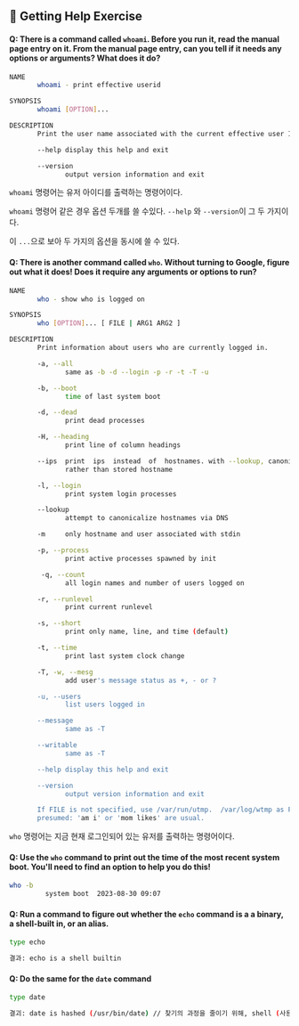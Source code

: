 ## 📌 Getting Help Exercise

#### Q: There is a command called `whoami`. **Before you run it**, read the manual page entry on it. From the manual page entry, can you tell if it needs any options or arguments? What does it do?

```bash
NAME
       whoami - print effective userid

SYNOPSIS
       whoami [OPTION]...

DESCRIPTION
       Print the user name associated with the current effective user ID.  Same as id -un.

       --help display this help and exit

       --version
              output version information and exit
```

`whoami` 명령어는 유저 아이디를 출력하는 명령어이다.

`whoami` 명령어 같은 경우 옵션 두개를 쓸 수있다. `--help` 와 `--version`이 그 두 가지이다.

이 `...`으로 보아 두 가지의 옵션을 동시에 쓸 수 있다.

#### Q: There is another command called `who`. Without turning to Google, figure out what it does! Does it require any arguments or options to run?

```bash
NAME
       who - show who is logged on

SYNOPSIS
       who [OPTION]... [ FILE | ARG1 ARG2 ]

DESCRIPTION
       Print information about users who are currently logged in.

       -a, --all
              same as -b -d --login -p -r -t -T -u

       -b, --boot
              time of last system boot

       -d, --dead
              print dead processes

       -H, --heading
              print line of column headings

       --ips  print  ips  instead  of  hostnames. with --lookup, canonicalizes based on stored IP, if available,
              rather than stored hostname

       -l, --login
              print system login processes

       --lookup
              attempt to canonicalize hostnames via DNS

       -m     only hostname and user associated with stdin

       -p, --process
              print active processes spawned by init

        -q, --count
              all login names and number of users logged on

       -r, --runlevel
              print current runlevel

       -s, --short
              print only name, line, and time (default)

       -t, --time
              print last system clock change

       -T, -w, --mesg
              add user's message status as +, - or ?

       -u, --users
              list users logged in

       --message
              same as -T

       --writable
              same as -T

       --help display this help and exit

       --version
              output version information and exit

       If FILE is not specified, use /var/run/utmp.  /var/log/wtmp as FILE is common.  If ARG1  ARG2  given,  -m
       presumed: 'am i' or 'mom likes' are usual.
```

`who` 명령어는 지금 현재 로그인되어 있는 유저를 출력하는 명령어이다.

#### Q: Use the `who` command to print out the time of the most recent system boot. You'll need to find an option to help you do this!

```bash
who -b
         system boot  2023-08-30 09:07
```

#### Q: Run a command to figure out whether the `echo` command is a a binary, a shell-built in, or an alias.

```bash
type echo

결과: echo is a shell builtin
```

#### Q: Do the same for the `date` command

```bash
type date

결괴: date is hashed (/usr/bin/date) // 찾기의 과정을 줄이기 위해, shell (사용자와 컴퓨터 시스템 간의 인터페이스)은 한 번 찾은 명령어의 위치를 "기억"합니다. 이렇게 기억하는 것을 "hashing"이라고 합니다. date는 외부 명령어입니다. date라는 외부 명령어의 위치(/usr/bin/date)를 쉘이 기억하고 있다는 것을 의미합니다.
```
